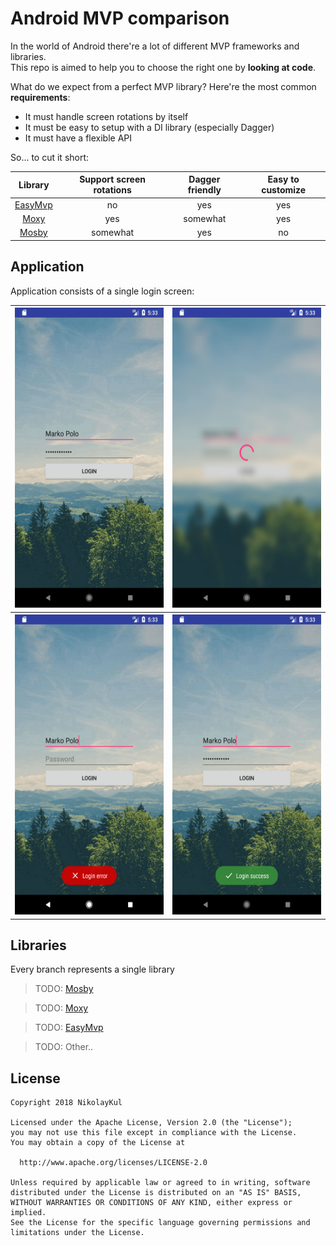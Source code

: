# Android MVP comparison

In the world of Android there're a lot of different MVP frameworks and libraries.  
This repo is aimed to help you to choose the right one by __looking at code__.

What do we expect from a perfect MVP library? Here're the most common __requirements__:
- It must handle screen rotations by itself
- It must be easy to setup with a DI library (especially Dagger)
- It must have a flexible API

So... to cut it short:

| Library                                           | Support screen rotations | Dagger friendly | Easy to customize |
| :-----------------------------------------------: | :----------------------: | :-------------: | :---------------: |
| [EasyMvp](https://github.com/6thsolution/EasyMVP) | no                       | yes             | yes               |
| [Moxy](https://github.com/Arello-Mobile/Moxy)     | yes                      | somewhat        | yes               |
| [Mosby](https://github.com/sockeqwe/mosby)        | somewhat                 | yes             | no                |

## Application

Application consists of a single login screen:

<table>
	<tr>
	  <th><img src="img/main.png" width="270" height="480"></th>
	  <th><img src="img/loading.png" width="270" height="480"></th>
	</tr>
	<tr>
	  <th><img src="img/error.png" width="270" height="480"></th>
	  <th><img src="img/success.png" width="270" height="480"></th>
	</tr>
</table>

## Libraries

Every branch represents a single library

>TODO: [Mosby](https://github.com/sockeqwe/mosby)

>TODO: [Moxy](https://github.com/Arello-Mobile/Moxy)

>TODO: [EasyMvp](https://github.com/6thsolution/EasyMVP)

>TODO: Other..

## License

	Copyright 2018 NikolayKul

	Licensed under the Apache License, Version 2.0 (the "License");
	you may not use this file except in compliance with the License.
	You may obtain a copy of the License at

	  http://www.apache.org/licenses/LICENSE-2.0

	Unless required by applicable law or agreed to in writing, software
	distributed under the License is distributed on an "AS IS" BASIS,
	WITHOUT WARRANTIES OR CONDITIONS OF ANY KIND, either express or implied.
	See the License for the specific language governing permissions and
	limitations under the License.
